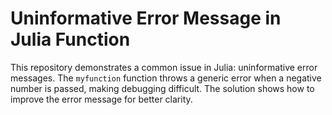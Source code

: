 # Uninformative Error Message in Julia Function

This repository demonstrates a common issue in Julia: uninformative error messages.  The `myfunction` function throws a generic error when a negative number is passed, making debugging difficult.  The solution shows how to improve the error message for better clarity.